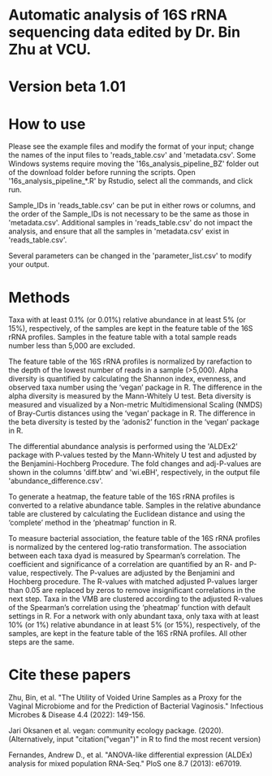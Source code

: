 # Automatic analysis of 16S rRNA sequencing data edited by Dr. Bin Zhu at VCU. 
# Version beta 1.01

# How to use
Please see the example files and modify the format of your input; change the names of the input files to 'reads_table.csv' and 'metadata.csv'. Some Windows systems require moving the '16s_analysis_pipeline_BZ' folder out of the download folder before running the scripts. Open '16s_analysis_pipeline_*.R' by Rstudio, select all the commands, and click run.

Sample_IDs in 'reads_table.csv' can be put in either rows or columns, and the order of the Sample_IDs is not necessary to be the same as those in 'metadata.csv'. Additional samples in 'reads_table.csv' do not impact the analysis, and ensure that all the samples in 'metadata.csv' exist in 'reads_table.csv'.

Several parameters can be changed in the 'parameter_list.csv' to modify your output.

# Methods
Taxa with at least 0.1% (or 0.01%) relative abundance in at least 5% (or 15%), respectively, of the samples are kept in the feature table of the 16S rRNA profiles. Samples in the feature table with a total sample reads number less than 5,000 are excluded. 

The feature table of the 16S rRNA profiles is normalized by rarefaction to the depth of the lowest number of reads in a sample (>5,000). Alpha diversity is quantified by calculating the Shannon index, evenness, and observed taxa number using the ‘vegan’ package in R. The difference in the alpha diversity is measured by the Mann-Whitely U test. Beta diversity is measured and visualized by a Non-metric Multidimensional Scaling (NMDS) of Bray-Curtis distances using the ‘vegan’ package in R. The difference in the beta diversity is tested by the ‘adonis2’ function in the ‘vegan’ package in R. 

The differential abundance analysis is performed using the 'ALDEx2' package with P-values tested by the Mann-Whitely U test and adjusted by the Benjamini-Hochberg Procedure. The fold changes and adj-P-values are shown in the columns 'diff.btw' and 'wi.eBH', respectively, in the output file 'abundance_difference.csv'.

To generate a heatmap, the feature table of the 16S rRNA profiles is converted to a relative abundance table. Samples in the relative abundance table are clustered by calculating the Euclidean distance and using the ‘complete’ method in the ‘pheatmap’ function in R. 

To measure bacterial association, the feature table of the 16S rRNA profiles is normalized by the centered log-ratio transformation. The association between each taxa dyad is measured by Spearman’s correlation. The coefficient and significance of a correlation are quantified by an R- and P-value, respectively. The P-values are adjusted by the Benjamini and Hochberg procedure. The R-values with matched adjusted P-values larger than 0.05 are replaced by zeros to remove insignificant correlations in the next step. Taxa in the VMB are clustered according to the adjusted R-values of the Spearman’s correlation using the ‘pheatmap’ function with default settings in R. For a network with only abundant taxa, only taxa with at least 10% (or 1%) relative abundance in at least 5% (or 15%), respectively, of the samples, are kept in the feature table of the 16S rRNA profiles. All other steps are the same.

# Cite these papers
Zhu, Bin, et al. "The Utility of Voided Urine Samples as a Proxy for the Vaginal Microbiome and for the Prediction of Bacterial Vaginosis." Infectious Microbes & Disease 4.4 (2022): 149-156.

Jari Oksanen et al. vegan: community ecology package. (2020). (Alternatively, input "citation("vegan")" in R to find the most recent version)

Fernandes, Andrew D., et al. "ANOVA-like differential expression (ALDEx) analysis for mixed population RNA-Seq." PloS one 8.7 (2013): e67019.
